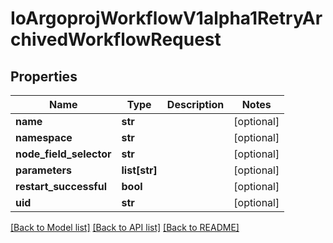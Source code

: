 # IoArgoprojWorkflowV1alpha1RetryArchivedWorkflowRequest

## Properties
Name | Type | Description | Notes
------------ | ------------- | ------------- | -------------
**name** | **str** |  | [optional] 
**namespace** | **str** |  | [optional] 
**node_field_selector** | **str** |  | [optional] 
**parameters** | **list[str]** |  | [optional] 
**restart_successful** | **bool** |  | [optional] 
**uid** | **str** |  | [optional] 

[[Back to Model list]](../README.md#documentation-for-models) [[Back to API list]](../README.md#documentation-for-api-endpoints) [[Back to README]](../README.md)


